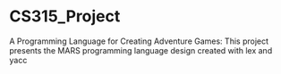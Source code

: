 # CS315_Project
A Programming Language for Creating Adventure Games: This project presents the MARS programming language design created with lex and yacc
